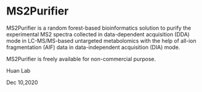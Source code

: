 # MS2Purifier

MS2Purifier is a random forest-based bioinformatics solution to purify the experimental MS2 spectra collected in data-dependent acquisition (DDA) mode in LC-MS/MS-based untargeted metabolomics with the help of all-ion fragmentation (AIF) data in data-independent acquisition (DIA) mode.

MS2Purifier is freely available for non-commercial purpose.

Huan Lab

Dec 10,2020
